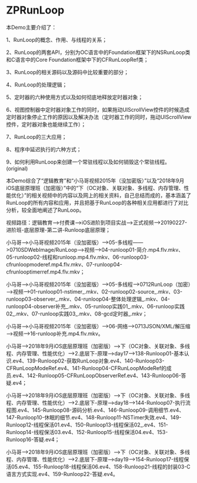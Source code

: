 # ZPRunLoop
本Demo主要介绍了：

1、RunLoop的概念、作用、与线程的关系；

2、RunLoop的两套API，分别为OC语言中的Foundation框架下的NSRunLoop类和C语言中的Core Foundation框架中下的CFRunLoopRef类；

3、RunLoop的相关源码以及源码中比较重要的部分；

4、RunLoop的处理逻辑；

5、定时器的六种使用方式以及如何彻底地释放定时器对象；

6、视图控制器中定时器对象工作的同时，如果拖动UIScrollView控件的时候造成定时器对象停止工作的原因以及解决办法（定时器工作的同时，拖动UIScrollView控件，定时器对象也能继续工作）；

7、RunLoop的三大应用；

8、程序中延迟执行的六种方式；

9、如何利用RunLoop来创建一个常驻线程以及如何销毁这个常驻线程。(original)

本Demo综合了“逻辑教育”和“小马哥视频2015年（没加密版）”以及“2018年9月iOS底层原理班（加密版）”中的“下（OC对象、关联对象、多线程、内存管理、性能优化）”的相关视频中的内容以及网上的相关资料，自己总结而成的，基本涵盖了RunLoop的所有内容和应用，并且把基于RunLoop的各种相关应用都进行了对比分析，较全面地阐述了RunLoop。

视频路径：逻辑教育——>付费课——>iOS进阶到项目实战——>正式视频——>20190227-进阶班-底层原理-第二讲-Runloop底层原理；

小马哥——>小马哥视频2015年（没加密版）——>05-多线程——>0710SDWebImage/RunLoop——>视频——>04-runloop01-简介.mp4.flv.mkv、05-runloop02-线程和runloop.mp4.flv.mkv、06-runloop03-cfrunloopmoderef.mp4.flv.mkv、07-runloop04-cfrunlooptimerref.mp4.flv.mkv；

小马哥——>小马哥视频2015年（没加密版）——>05-多线程——>0712RunLoop（加密）——>视频——>01-runloop01-nstimer_.mkv、02-runloop02-source_.mkv、03-runloop03-observer_.mkv、04-runloop04-整体处理逻辑_.mkv、04-runloop04-observer补充_.mkv、05-runloop实践01_.mkv、06-runloop实践02_.mkv、07-runloop实践03_.mkv、08-gcd定时器_.mkv；

小马哥——>小马哥视频2015年（没加密版）——>06-网络——>0713JSON/XML/解压缩——>视频——>16-runloop补充.mp4.flv.mkv。

小马哥——>2018年9月iOS底层原理班（加密版）——>下（OC对象、关联对象、多线程、内存管理、性能优化）——>2.底层下-原理——>day17——>138-Runloop01-基本认识.ev4、139-Runloop02-获取RunLoop对象.ev4、140-Runloop03-CFRunLoopModeRef.ev4、141-Runloop04-CFRunLoopModeRef的成员.ev4、142-Runloop05-CFRunLoopObserverRef.ev4、143-Runloop06-答疑.ev4；

小马哥——>2018年9月iOS底层原理班（加密版）——>下（OC对象、关联对象、多线程、内存管理、性能优化）——>2.底层下-原理——>day18——>144-Runloop07-执行流程图.ev4、145-Runloop08-源码分析.ev4、146-Runloop09-调用细节.ev4、147-Runloop10-休眠的细节.ev4、148-Runloop11-NSTimer失效.ev4、149-Runloop12-线程保活01.ev4、150-Runloop13-线程保活02_.ev4、151-Runloop14-线程保活03.ev4、152-Runloop15-线程保活04.ev4、153-Runloop16-答疑.ev4；

小马哥——>2018年9月iOS底层原理班（加密版）——>下（OC对象、关联对象、多线程、内存管理、性能优化）——>2.底层下-原理——>day19——>154-Runloop17-线程保活05.ev4、155-Runloop18-线程保活06.ev4、158-Runloop21-线程的封装03-C语言方式实现.ev4、159-Runloop22-答疑.ev4。
